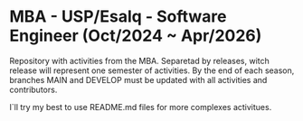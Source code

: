 # MBA - USP/Esalq - Software Engineer (Oct/2024 ~ Apr/2026)

Repository with activities from the MBA.
Separetad by releases, witch release will represent one semester of activities.
By the end of each season, branches MAIN and DEVELOP must be updated with all activities and contributors.

I`ll try my best to use README.md files for more complexes activitues.
